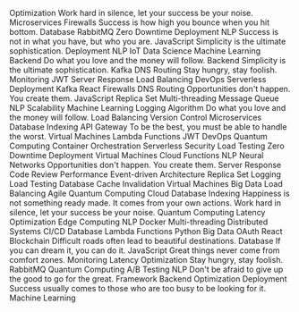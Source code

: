 Optimization Work hard in silence, let your success be your noise. Microservices Firewalls Success is how high you bounce when you hit bottom. Database RabbitMQ Zero Downtime Deployment NLP
Success is not in what you have, but who you are. JavaScript Simplicity is the ultimate sophistication. Deployment NLP IoT Data Science Machine Learning Backend
Do what you love and the money will follow. Backend Simplicity is the ultimate sophistication. Kafka DNS Routing Stay hungry, stay foolish. Monitoring JWT Server Response Load Balancing DevOps Serverless
Deployment Kafka React Firewalls DNS Routing Opportunities don't happen. You create them. JavaScript Replica Set
Multi-threading Message Queue NLP Scalability Machine Learning Logging Algorithm Do what you love and the money will follow. Load Balancing
Version Control Microservices Database Indexing API Gateway To be the best, you must be able to handle the worst. Virtual Machines Lambda Functions JWT DevOps Quantum Computing Container Orchestration Serverless Security
Load Testing Zero Downtime Deployment Virtual Machines Cloud Functions NLP Neural Networks Opportunities don't happen. You create them. Server Response Code Review
Performance Event-driven Architecture Replica Set Logging Load Testing Database Cache Invalidation Virtual Machines Big Data Load Balancing Agile Quantum Computing Cloud
Database Indexing Happiness is not something ready made. It comes from your own actions. Work hard in silence, let your success be your noise. Quantum Computing Latency Optimization Edge Computing NLP Docker Multi-threading Distributed Systems CI/CD
Database Lambda Functions Python Big Data OAuth React Blockchain
Difficult roads often lead to beautiful destinations. Database If you can dream it, you can do it. JavaScript Great things never come from comfort zones. Monitoring Latency Optimization Stay hungry, stay foolish. RabbitMQ Quantum Computing
A/B Testing NLP Don't be afraid to give up the good to go for the great. Framework Backend Optimization Deployment Success usually comes to those who are too busy to be looking for it. Machine Learning
